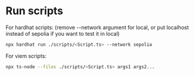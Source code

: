 # Run scripts

For hardhat scripts:
(remove --network argument for local, or put localhost instead of sepolia if you want to test it in local)

```bash
npx hardhat run ./scripts/<Script.ts> --network sepolia
```

For viem scripts:

```bash
npx ts-node --files ./scripts/<Script.ts> args1 args2...
```
